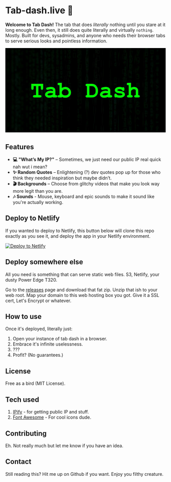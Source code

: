 # Tab-dash.live 🎉

**Welcome to Tab Dash!** The tab that does *literally* nothing until you stare at it long enough. Even then, it still does quite literally and virtually `nothing`. Mostly. Built for devs, sysadmins, and anyone who needs their browser tabs to serve serious looks and pointless information.

![Tabdash](images/bg.jpg)

## Features

- **💻 "What’s My IP?"** – Sometimes, we just need our public IP real quick nah wut i mean?
- **✨ Random Quotes** – Enlightening (?) dev quotes pop up for those who think they needed inspiration but maybe didn’t.
- **🎬 Backgrounds** – Choose from glitchy videos that make you look way more legit than you are.
- **🎶 Sounds** - Mouse, keyboard and epic sounds to make it sound like you're actually working.

## Deploy to Netlify

If you wanted to deploy to Netlify, this button below will clone this repo exactly as you see it, and deploy the app in your Netlify environment.

[![Deploy to Netlify](https://www.netlify.com/img/deploy/button.svg)](https://app.netlify.com/start/deploy?repository=https://github.com/travisnwade/tab-dash-live)

## Deploy somewhere else

All you need is something that can serve static web files. S3, Netlify, your dusty Power Edge T320.

Go to the [releases](https://github.com/travisnwade/tab-dash-live/releases) page and download that fat zip.
Unzip that ish to your web root.
Map your domain to this web hosting box you got.
Give it a SSL cert, Let's Encrypt or whatever.

## How to use

Once it's deployed, literally just:

1. Open your instance of tab dash in a browser.
2. Embrace it's infinite uselessness.
3. ???
4. Profit? (No guarantees.)

## License

Free as a bird (MIT License).

## Tech used

1. [IPify](ipify.org) - for getting public IP and stuff.
2. [Font Awesome](https://fontawesome.com/) - For cool icons dude.

## Contributing

Eh. Not really much but let me know if you have an idea.

## Contact

Still reading this? Hit me up on Github if you want. Enjoy you filthy creature.
